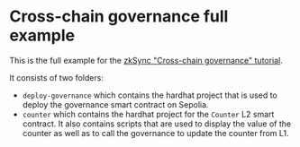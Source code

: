 # Cross-chain governance full example

This is the full example for the [zkSync "Cross-chain governance" tutorial](https://era.zksync.io/docs/dev/tutorials/cross-chain-tutorial.html).

It consists of two folders:

- `deploy-governance` which contains the hardhat project that is used to deploy the governance smart contract on Sepolia.
- `counter` which contains the hardhat project for the `Counter` L2 smart contract. It also contains scripts that are used to display the value of the counter as well as to call the governance to update the counter from L1.
